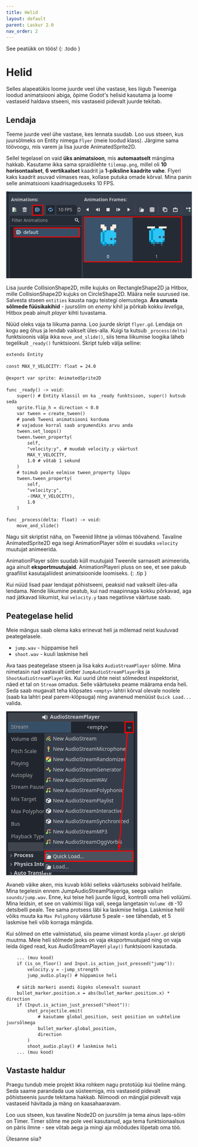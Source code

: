 ```yaml
---
title: Helid
layout: default
parent: Laskur 2.0
nav_order: 2
---
```


See peatükk on töös!
{: .todo }

# Helid

Selles alapeatükis loome juurde veel ühe vastase, kes liigub Tweeniga loodud animatsiooni abiga, õpime Godot's helisid kasutama ja loome vastaseid haldava stseeni, mis vastaseid pidevalt juurde tekitab.

## Lendaja

Teeme juurde veel ühe vastase, kes lennata suudab. Loo uus stseen, kus juursõlmeks on Entity nimega `Flyer` (meie loodud klass). Järgime sama töövoogu, mis varem ja lisa juurde AnimatedSprite2D.

Sellel tegelasel on vaid **üks animatsioon**, mis **automaatselt** mängima hakkab. Kasutame ikka sama spraidilehte `tilemap.png`, millel oli **10 horisontaalset**, **6 vertikaalset** kaadrit ja **1-piksline kaadrite vahe**. Flyeri kaks kaadrit asuvad viimases reas, kollase putuka omade kõrval. Mina panin selle animatsiooni kaadrisageduseks 10 FPS.

![Flyeri animatsiooni detailid](./pildid/helid/flyer-animatsioon.png)

Lisa juurde CollisionShape2D, mille kujuks on RectangleShape2D ja Hitbox, mille CollisionShape2D kujuks on CircleShape2D. Määra neile suurused ise. Salvesta stseen `entities` kausta nagu teistegi olemustega. **Ära unusta sõlmede füüsikakihid** - juursõlm on *enemy* kihil ja põrkab kokku *level*iga, Hitbox peab ainult *player* kihti tuvastama.

Nüüd oleks vaja ta liikuma panna. Loo juurde skript `flyer.gd`. Lendaja on kogu aeg õhus ja lendab vaikselt üles-alla. Kuigi ta kutsub `_process(delta)` funktsioonis välja ikka `move_and_slide()`, siis tema liikumise loogika läheb tegelikult `_ready()` funktsiooni. Skript tuleb välja selline:

```gdscript
extends Entity

const MAX_Y_VELOCITY: float = 24.0

@export var sprite: AnimatedSprite2D

func _ready() -> void:
	super() # Entity klassil on ka _ready funktsioon, super() kutsub seda
	sprite.flip_h = direction < 0.0
	var tween = create_tween()
	# paneb Tweeni animatsiooni korduma
	# vajaduse korral saab argumendiks arvu anda
	tween.set_loops()
	tween.tween_property(
		self,
		"velocity:y", # muudab velocity.y väärtust
		MAX_Y_VELOCITY,
		1.0 # võtab 1 sekund
	)
	# toimub peale eelmise tween_property lõppu
	tween.tween_property(
		self,
		"velocity:y",
		-(MAX_Y_VELOCITY),
		1.0
	)

func _process(delta: float) -> void:
	move_and_slide()
```

Nagu siit skriptist näha, on Tweenid lihtne ja võimas töövahend. Tavaline AnimatedSprite2D ega isegi AnimationPlayer sõlm ei suudaks `velocity` muutujat animeerida.

AnimationPlayer sõlm suudab küll muutujaid Tweenile sarnaselt animeerida, aga ainult **eksportmuutujaid**. AnimationPlayeri pluss on see, et see pakub graafilist kasutajaliidest animatsioonide loomiseks.
{: .tip }

Kui nüüd lisad paar lendajat põhistseeni, peaksid nad vaikselt üles-alla lendama. Nende liikumine peatub, kui nad maapinnaga kokku põrkavad, aga nad jätkavad liikumist, kui `velocity.y` taas negatiivse väärtuse saab.

## Peategelase helid

Meie mängus saab olema kaks erinevat heli ja mõlemad neist kuuluvad peategelasele.

-	`jump.wav` - hüppamise heli
-	`shoot.wav` - kuuli laskmise heli

Ava taas peategelase stseen ja lisa kaks `AudioStreamPlayer` sõlme. Mina nimetasin nad vastavalt ümber `JumpAudioStreamPlayer`iks ja `ShootAudioStreamPlayer`iks. Kui uurid ühte neist sõlmedest inspektorist, näed et tal on `Stream` omadus. Selle väärtuseks peame määrama enda heli. Seda saab mugavalt teha klõpsates `<empty>` lahtri kõrval olevale noolele (saab ka lahtri peal parem-klõpsuga) ning avanenud menüüst `Quick Load...` valida.

![Helifaili valimise instruktsioon](./pildid/helid/helifaili-valimine.png)

Avaneb väike aken, mis kuvab kõiki selleks väärtuseks sobivaid helifaile. Mina tegelesin ennem JumpAudioStreamPlayeriga, seega valisin `sounds/jump.wav`. Enne, kui teise heli juurde liigud, kontrolli oma heli volüümi. Mina leidsin, et see on vaikimisi liiga vali, seega langetasin `Volume dB` -10 detsibelli peale. Tee sama protsess läbi ka laskmise heliga. Laskmise helil võiks muuta ka `Max Polyphony` väärtuse 5 peale - see tähendab, et 5 laskmise heli võib korraga mängida.

Kui sõlmed on ette valmistatud, siis peame viimast korda `player.gd` skripti muutma. Meie heli sõlmede jaoks on vaja eksportmuutujaid ning on vaja leida õiged read, kus AudioStreamPlayeri `play()` funktsiooni kasutada.

```gdscript
	... (muu kood)
	if (is_on_floor() and Input.is_action_just_pressed("jump")):
		velocity.y = -jump_strength
		jump_audio.play() # hüppamise heli
	
	# sätib markeri asendi õigeks olenevalt suunast
	bullet_marker.position.x = abs(bullet_marker.position.x) * direction
	if (Input.is_action_just_pressed("shoot")):
		shot_projectile.emit(
			# kasutame global_position, sest position on suhteline juursõlmega
			bullet_marker.global_position,
			direction
		)
		shoot_audio.play() # laskmise heli
	... (muu kood)
```

## Vastaste haldur

Praegu tundub meie projekt ikka rohkem nagu prototüüp kui tõeline mäng. Seda saame parandada uue süsteemiga, mis vastaseid pidevalt põhistseenis juurde tekitama hakkab. Niimoodi on mängijal pidevalt vaja vastaseid hävitada ja mäng on kaasahaaravam.

Loo uus stseen, kus tavaline Node2D on juursõlm ja tema ainus laps-sõlm on Timer. Timer sõlme me pole veel kasutanud, aga tema funktsionaalsus on päris ilmne - see võtab aega ja mingi aja möödudes lõpetab oma töö.

Ülesanne siia?